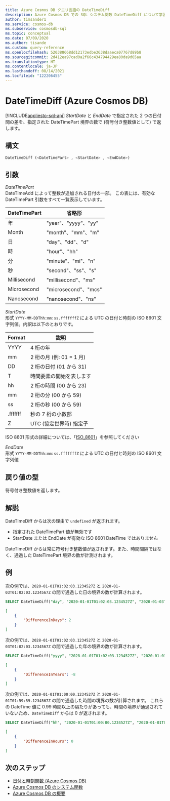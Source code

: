 ```yaml
---
title: Azure Cosmos DB クエリ言語の DateTimeDiff
description: Azure Cosmos DB での SQL システム関数 DateTimeDiff について学習します。
author: timsander1
ms.service: cosmos-db
ms.subservice: cosmosdb-sql
ms.topic: conceptual
ms.date: 07/09/2020
ms.author: tisande
ms.custom: query-reference
ms.openlocfilehash: 520388668dd12173edbe3638daaeca07767d89b8
ms.sourcegitcommit: 2d412ea97cad0a2f66c434794429ea80da9d65aa
ms.translationtype: HT
ms.contentlocale: ja-JP
ms.lasthandoff: 08/14/2021
ms.locfileid: "122206455"
---
```

# <a name="datetimediff-azure-cosmos-db"></a>DateTimeDiff (Azure Cosmos DB)
[!INCLUDE[appliesto-sql-api](../includes/appliesto-sql-api.md)]
*StartDate* と *EndDate* で指定された 2 つの日付間の差を、指定された DateTimePart 境界の数で (符号付き整数値として) で返します。
  
## <a name="syntax"></a>構文
  
```sql
DateTimeDiff (<DateTimePart> , <StartDate> , <EndDate>)
```

## <a name="arguments"></a>引数
  
*DateTimePart*  
   DateTimeAdd によって整数が追加される日付の一部。 この表には、有効な DateTimePart 引数をすべて一覧表示しています。

| DateTimePart | 省略形        |
| ------------ | -------------------- |
| 年         | "year"、"yyyy"、"yy" |
| Month        | "month"、"mm"、"m"   |
| 日          | "day"、"dd"、"d"     |
| 時         | "hour"、"hh"         |
| 分       | "minute"、"mi"、"n"  |
| 秒       | "second"、"ss"、"s"  |
| Millisecond  | "millisecond"、"ms"  |
| Microsecond  | "microsecond"、"mcs" |
| Nanosecond   | "nanosecond"、"ns"   |

*StartDate*  
    形式 `YYYY-MM-DDThh:mm:ss.fffffffZ` による UTC の日付と時刻の ISO 8601 文字列値。内訳は以下のとおりです。
  
|Format|説明|
|-|-|
|YYYY|4 桁の年|
|mm|2 桁の月 (例: 01 = 1 月)|
|DD|2 桁の日付 (01 から 31)|
|T|時間要素の開始を表します|
|hh|2 桁の時間 (00 から 23)|
|mm|2 桁の分 (00 から 59)|
|ss|2 桁の秒 (00 から 59)|
|.fffffff|秒の 7 桁の小数部|
|Z|UTC (協定世界時) 指定子|
  
  ISO 8601 形式の詳細については、「[ISO_8601](https://en.wikipedia.org/wiki/ISO_8601)」を参照してください

*EndDate*  
   形式 `YYYY-MM-DDThh:mm:ss.fffffffZ` による UTC の日付と時刻の ISO 8601 文字列値

## <a name="return-types"></a>戻り値の型

符号付き整数値を返します。

## <a name="remarks"></a>解説

DateTimeDiff からは次の理由で `undefined` が返されます。

- 指定された DateTimePart 値が無効です
- StartDate または EndDate が有効な ISO 8601 DateTime ではありません

DateTimeDiff からは常に符号付き整数値が返されます。また、時間間隔ではなく、通過した DateTimePart 境界の数が計測されます。

## <a name="examples"></a>例
  
次の例では、`2020-01-01T01:02:03.1234527Z` と `2020-01-03T01:02:03.1234567Z` の間で通過した日の境界の数が計算されます。

```sql
SELECT DateTimeDiff("day", "2020-01-01T01:02:03.1234527Z", "2020-01-03T01:02:03.1234567Z") AS DifferenceInDays
```

```json
[
    {
        "DifferenceInDays": 2
    }
]
```  

次の例では、`2028-01-01T01:02:03.1234527Z` と `2020-01-03T01:02:03.1234567Z` の間で通過した年の境界の数が計算されます。

```sql
SELECT DateTimeDiff("yyyy", "2028-01-01T01:02:03.1234527Z", "2020-01-03T01:02:03.1234567Z") AS DifferenceInYears
```

```json
[
    {
        "DifferenceInYears": -8
    }
]
```

次の例では、`2020-01-01T01:00:00.1234527Z` と `2020-01-01T01:59:59.1234567Z` の間で通過した時間の境界の数が計算されます。 これらの DateTime 値に 0.99 時間以上の隔たりがあっても、時間の境界が通過されていないため、`DateTimeDiff` からは 0 が返されます。

```sql
SELECT DateTimeDiff("hh", "2020-01-01T01:00:00.1234527Z", "2020-01-01T01:59:59.1234567Z") AS DifferenceInHours
```

```json
[
    {
        "DifferenceInHours": 0
    }
]
```

## <a name="next-steps"></a>次のステップ

- [日付と時刻関数 (Azure Cosmos DB)](sql-query-date-time-functions.md)
- [Azure Cosmos DB のシステム関数](sql-query-system-functions.md)
- [Azure Cosmos DB の概要](../introduction.md)
